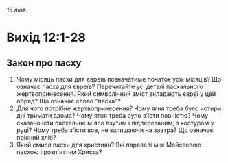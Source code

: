 
_15.лют._

# Вихід 12:1-28

## Закон про пасху
1. Чому місяць пасхи для євреїв позначатиме початок усіх місяців? Що означає пасха для євреїв? Перечитайте усі деталі пасхального жертвопринесення. Який символічний зміст вкладають євреї у цей обряд? Що означає слово "пасха"?
2. Для чого потрібне жертвопринесення? Чому ягня треба було чотири дні тримати вдома? Чому ягня треба було з'їсти повністю? Чому сказано їсти пасхальне м'ясо взутим і підперезаним, з костуром у руці? Чому треба з'їсти все, не залишаючи на завтра? Що означає прісний хліб?
3. Який смисл пасхи для християн? Які паралелі між Мойсеєвою пасхою і розп'яттям Христа?
